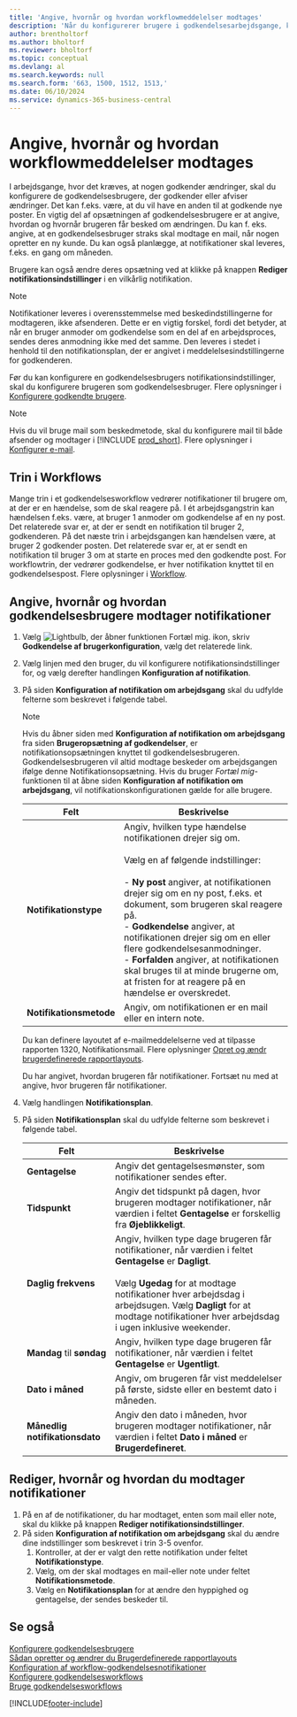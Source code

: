 ```yaml
---
title: 'Angive, hvornår og hvordan workflowmeddelelser modtages'
description: 'Når du konfigurerer brugere i godkendelsesarbejdsgange, kan du angive, hvordan og hvornår hver godkendelsesbruger modtager beskeder.'
author: brentholtorf
ms.author: bholtorf
ms.reviewer: bholtorf
ms.topic: conceptual
ms.devlang: al
ms.search.keywords: null
ms.search.form: '663, 1500, 1512, 1513,'
ms.date: 06/10/2024
ms.service: dynamics-365-business-central
---
```

# <a name="specify-when-and-how-to-receive-workflow-notifications"></a>Angive, hvornår og hvordan workflowmeddelelser modtages

I arbejdsgange, hvor det kræves, at nogen godkender ændringer, skal du konfigurere de godkendelsesbrugere, der godkender eller afviser ændringer. Det kan f.eks. være, at du vil have en anden til at godkende nye poster. En vigtig del af opsætningen af godkendelsesbrugere er at angive, hvordan og hvornår brugeren får besked om ændringen. Du kan f. eks. angive, at en godkendelsesbruger straks skal modtage en mail, når nogen opretter en ny kunde. Du kan også planlægge, at notifikationer skal leveres, f.eks. en gang om måneden.

Brugere kan også ændre deres opsætning ved at klikke på knappen **Rediger notifikationsindstillinger** i en vilkårlig notifikation.  

> [!NOTE]
> Notifikationer leveres i overensstemmelse med beskedindstillingerne for modtageren, ikke afsenderen. Dette er en vigtig forskel, fordi det betyder, at når en bruger anmoder om godkendelse som en del af en arbejdsproces, sendes deres anmodning ikke med det samme. Den leveres i stedet i henhold til den notifikationsplan, der er angivet i meddelelsesindstillingerne for godkenderen.

Før du kan konfigurere en godkendelsesbrugers notifikationsindstillinger, skal du konfigurere brugeren som godkendelsesbruger. Flere oplysninger i [Konfigurere godkendte brugere](across-how-to-set-up-approval-users.md).  

> [!NOTE]
> Hvis du vil bruge mail som beskedmetode, skal du konfigurere mail til både afsender og modtager i [!INCLUDE [prod_short](includes/prod_short.md)]. Flere oplysninger i [Konfigurer e-mail](admin-how-setup-email.md).

## <a name="steps-in-workflows"></a>Trin i Workflows

Mange trin i et godkendelsesworkflow vedrører notifikationer til brugere om, at der er en hændelse, som de skal reagere på. I ét arbejdsgangstrin kan hændelsen f.eks. være, at bruger 1 anmoder om godkendelse af en ny post. Det relaterede svar er, at der er sendt en notifikation til bruger 2, godkenderen. På det næste trin i arbejdsgangen kan hændelsen være, at bruger 2 godkender posten. Det relaterede svar er, at er sendt en notifikation til bruger 3 om at starte en proces med den godkendte post. For workflowtrin, der vedrører godkendelse, er hver notifikation knyttet til en godkendelsespost. Flere oplysninger i [Workflow](across-workflow.md).  

## <a name="specify-when-and-how-approval-users-receive-notifications"></a>Angive, hvornår og hvordan godkendelsesbrugere modtager notifikationer

1. Vælg ![Lightbulb, der åbner funktionen Fortæl mig.](media/ui-search/search_small.png "Fortæl mig, hvad du vil foretage dig") ikon, skriv **Godkendelse af brugerkonfiguration**, vælg det relaterede link.  
2. Vælg linjen med den bruger, du vil konfigurere notifikationsindstillinger for, og vælg derefter handlingen **Konfiguration af notifikation**.  
3. På siden **Konfiguration af notifikation om arbejdsgang** skal du udfylde felterne som beskrevet i følgende tabel.  

   > [!NOTE]
   > Hvis du åbner siden med **Konfiguration af notifikation om arbejdsgang** fra siden **Brugeropsætning af godkendelser**, er notifikationsopsætningen knyttet til godkendelsesbrugeren. Godkendelsesbrugeren vil altid modtage beskeder om arbejdsgangen ifølge denne Notifikationsopsætning. Hvis du bruger *Fortæl mig*-funktionen til at åbne siden **Konfiguration af notifikation om arbejdsgang**, vil notifikationskonfigurationen gælde for alle brugere.

   |Felt|Beskrivelse|
   |-----|-----------|
   |**Notifikationstype**|Angiv, hvilken type hændelse notifikationen drejer sig om.<br /><br /> Vælg en af følgende indstillinger:<br /><br /> -   **Ny post** angiver, at notifikationen drejer sig om en ny post, f.eks. et dokument, som brugeren skal reagere på.<br />-   **Godkendelse** angiver, at notifikationen drejer sig om en eller flere godkendelsesanmodninger.<br />-   **Forfalden** angiver, at notifikationen skal bruges til at minde brugerne om, at fristen for at reagere på en hændelse er overskredet.|
   |**Notifikationsmetode**|Angiv, om notifikationen er en mail eller en intern note.|

   Du kan definere layoutet af e-mailmeddelelserne ved at tilpasse rapporten 1320, Notifikationsmail. Flere oplysninger [Opret og ændr brugerdefinerede rapportlayouts](ui-how-create-custom-report-layout.md).

   Du har angivet, hvordan brugeren får notifikationer. Fortsæt nu med at angive, hvor brugeren får notifikationer.  
4. Vælg handlingen **Notifikationsplan**.  
5. På siden **Notifikationsplan** skal du udfylde felterne som beskrevet i følgende tabel.  

   |Felt|Beskrivelse|
   |-----|-----------|
   |**Gentagelse**|Angiv det gentagelsesmønster, som notifikationer sendes efter.|
   |**Tidspunkt**|Angiv det tidspunkt på dagen, hvor brugeren modtager notifikationer, når værdien i feltet **Gentagelse** er forskellig fra **Øjeblikkeligt**.|
   |**Daglig frekvens**|Angiv, hvilken type dage brugeren får notifikationer, når værdien i feltet **Gentagelse** er **Dagligt**.<br /><br /> Vælg **Ugedag** for at modtage notifikationer hver arbejdsdag i arbejdsugen. Vælg **Dagligt** for at modtage notifikationer hver arbejdsdag i ugen inklusive weekender.|
   |**Mandag** til **søndag**|Angiv, hvilken type dage brugeren får notifikationer, når værdien i feltet **Gentagelse** er **Ugentligt**.|
   |**Dato i måned**|Angiv, om brugeren får vist meddelelser på første, sidste eller en bestemt dato i måneden.|
   |**Månedlig notifikationsdato**|Angiv den dato i måneden, hvor brugeren modtager notifikationer, når værdien i feltet **Dato i måned** er **Brugerdefineret**.|

## <a name="change-when-and-how-you-receive-notifications"></a>Rediger, hvornår og hvordan du modtager notifikationer

1. På en af de notifikationer, du har modtaget, enten som mail eller note, skal du klikke på knappen **Rediger notifikationsindstillinger**.  
2. På siden **Konfiguration af notifikation om arbejdsgang** skal du ændre dine indstillinger som beskrevet i trin 3-5 ovenfor.
   1. Kontroller, at der er valgt den rette notifikation under feltet **Notifikationstype**.
   2. Vælg, om der skal modtages en mail-eller note under feltet **Notifikationsmetode**.
   3. Vælg en **Notifikationsplan** for at ændre den hyppighed og gentagelse, der sendes beskeder til.

## <a name="see-also"></a>Se også

[Konfigurere godkendelsesbrugere](across-how-to-set-up-approval-users.md)  
[Sådan opretter og ændrer du Brugerdefinerede rapportlayouts](ui-how-create-custom-report-layout.md)  
[Konfiguration af workflow-godkendelsesnotifikationer](across-setting-up-workflow-notifications.md)  
[Konfigurere godkendelsesworkflows](across-set-up-workflows.md)  
[Bruge godkendelsesworkflows](across-use-workflows.md)

[!INCLUDE[footer-include](includes/footer-banner.md)]
